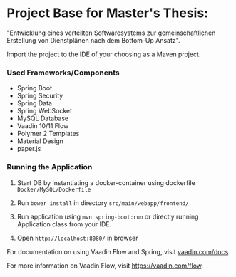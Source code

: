 # Project Base for Master's Thesis: 
"Entwicklung eines verteilten Softwaresystems zur gemeinschaftlichen Erstellung von Dienstplänen nach dem Bottom-Up Ansatz".


Import the project to the IDE of your choosing as a Maven project. 

### Used Frameworks/Components
- Spring Boot
- Spring Security
- Spring Data
- Spring WebSocket
- MySQL Database
- Vaadin 10/11 Flow
- Polymer 2 Templates
- Material Design
- paper.js

### Running the Application

1. Start DB by instantiating a docker-container using dockerfile `Docker/MySQL/Dockerfile`

2. Run `bower install` in directory `src/main/webapp/frontend/`

3. Run application using `mvn spring-boot:run` or directly running Application class from your IDE.

4. Open `http://localhost:8080/` in browser


For documentation on using Vaadin Flow and Spring, visit [vaadin.com/docs](https://vaadin.com/docs/v10/flow/spring/tutorial-spring-basic.html)

For more information on Vaadin Flow, visit https://vaadin.com/flow.


